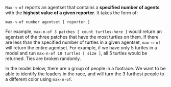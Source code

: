 `Max-n-of` reports an agentset that contains a **specified number of agents** with the **highest value of a given reporter**. It takes the form of:



 ```max-n-of number agentset [ reporter ]```



For example, `max-n-of 3 patches [ count turtles-here ]` would return an agentset of the three patches that have the most turtles on them. If there are less than the specified number of turtles in a given agentset, `max-n-of` will return the entire agentset. For example, if we have only 5 turtles in a model and run `max-n-of 10 turtles [ size ]`, all 5 turtles would be returned. Ties are broken randomly. 



In the model below, there are a group of people in a footrace. We want to be able to identify the leaders in the race, and will turn the 3 furthest people to a different color using `max-n-of`.

